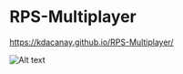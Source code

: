 # RPS-Multiplayer

https://kdacanay.github.io/RPS-Multiplayer/

![Alt text](../captureportfolioRPS?raw=true "Optional Title")
